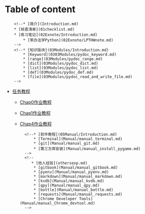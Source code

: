 # Table of content

        <!--* [简介](Introduction.md)
        * [核查清单](01checklist.md)
        * [练习笔记](02Exnote/Introduction.md)
        	* [笨办法学Python](02Exnote/LPTHWnote.md)
        -->
        <!--* [知识版块](03Modules/Introduction.md)
        	* [Keyword](0303Modules/pydoc_keyword.md)
        	* [range](03Modules/pydoc_range.md)
        	* [dict](03Modules/pydoc_dict.md)
        	* [list](03Modules/pydoc_list.md)
        	* [def](03Modules/pydoc_def.md)
        	* [file](03Modules/pydoc_read_and_write_file.md)
        -->
        
* [任务教程](04Py103/Introduction.md)
	* [Chap0作业教程](04Py103/chap0note.md)
	* [Chap1作业教程](04Py103/chap1note.md)
	* [Chap4作业教程](04Py103/chap4note.md)


            
            <!--* [软件教程](05Manual/Introduction.md)
            	* [Terminal](Manual/manual_terminal.md)
            	* [git](Manual/manual_git.md)
            	* [第三方库安装](Manual/manual_install_pygame.md)
            -->
            <!--
               * [他人经验](othersexp.md)
            	* [gitbook](Manual/manual_gitbook.md)
            	* [pyenv](Manual/manual_pyenv.md)
            	* [markdown](Manual/manual_markdown.md)
            	* [kvdb](Manual/manual_kvdb.md)
            	* [qpy](Manual/manual_qpy.md)
            	* [bottle](Manual/manual_bottle.md)
            	* [requests](Manual/manual_requests.md)
            	* [Chrome Developer Tools](Manual/manual_Chrome_devtool.md)
            -->
    
    


